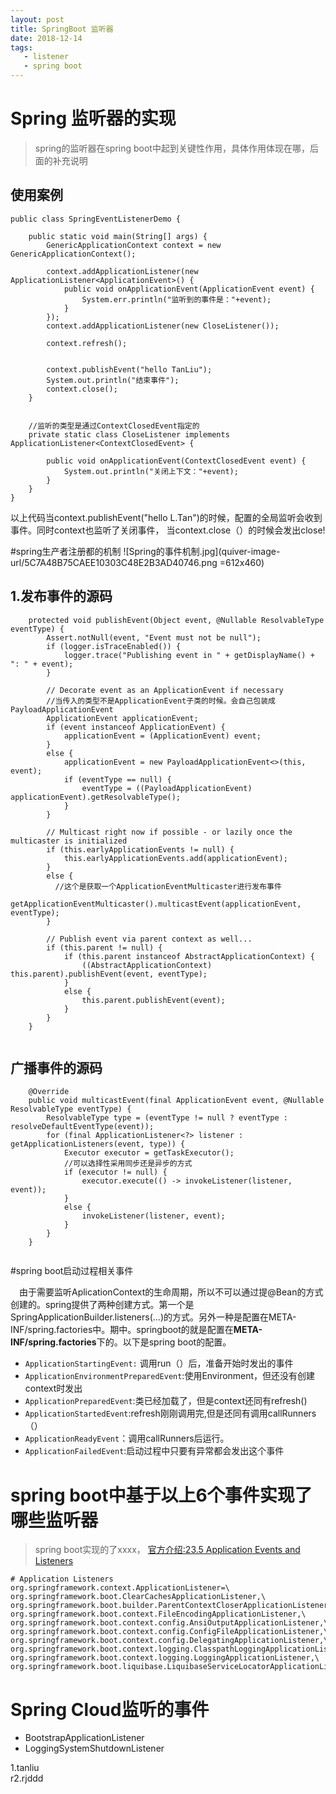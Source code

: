 ```yaml
---
layout: post
title: SpringBoot 监听器
date: 2018-12-14
tags:
   - listener
   - spring boot
---
```

# Spring 监听器的实现
> spring的监听器在spring boot中起到关键性作用，具体作用体现在哪，后面的补充说明

## 使用案例

```
public class SpringEventListenerDemo {

    public static void main(String[] args) {
        GenericApplicationContext context = new GenericApplicationContext();
        
        context.addApplicationListener(new ApplicationListener<ApplicationEvent>() {
            public void onApplicationEvent(ApplicationEvent event) {
                System.err.println("监听到的事件是："+event);
            }
        });
        context.addApplicationListener(new CloseListener());

        context.refresh();


        context.publishEvent("hello TanLiu");
        System.out.println("结束事件");
        context.close();
    }


    //监听的类型是通过ContextClosedEvent指定的
    private static class CloseListener implements ApplicationListener<ContextClosedEvent> {

        public void onApplicationEvent(ContextClosedEvent event) {
            System.out.println("关闭上下文："+event);
        }
    }
}

```
以上代码当context.publishEvent("hello L.Tan")的时候，配置的全局监听会收到事件。同时context也监听了关闭事件， 当context.close（）的时候会发出close!


#spring生产者注册都的机制
![Spring的事件机制.jpg](quiver-image-url/5C7A48B75CAEE10303C48E2B3AD40746.png =612x460)
## 1.发布事件的源码
```
	protected void publishEvent(Object event, @Nullable ResolvableType eventType) {
		Assert.notNull(event, "Event must not be null");
		if (logger.isTraceEnabled()) {
			logger.trace("Publishing event in " + getDisplayName() + ": " + event);
		}

		// Decorate event as an ApplicationEvent if necessary
		//当传入的类型不是ApplicationEvent子类的时候。会自己包装成PayloadApplicationEvent
		ApplicationEvent applicationEvent;
		if (event instanceof ApplicationEvent) {
			applicationEvent = (ApplicationEvent) event;
		}
		else {
			applicationEvent = new PayloadApplicationEvent<>(this, event);
			if (eventType == null) {
				eventType = ((PayloadApplicationEvent) applicationEvent).getResolvableType();
			}
		}

		// Multicast right now if possible - or lazily once the multicaster is initialized
		if (this.earlyApplicationEvents != null) {
			this.earlyApplicationEvents.add(applicationEvent);
		}
		else {
		  //这个是获取一个ApplicationEventMulticaster进行发布事件
			getApplicationEventMulticaster().multicastEvent(applicationEvent, eventType);
		}

		// Publish event via parent context as well...
		if (this.parent != null) {
			if (this.parent instanceof AbstractApplicationContext) {
				((AbstractApplicationContext) this.parent).publishEvent(event, eventType);
			}
			else {
				this.parent.publishEvent(event);
			}
		}
	}


```
## 广播事件的源码

```
	@Override
	public void multicastEvent(final ApplicationEvent event, @Nullable ResolvableType eventType) {
		ResolvableType type = (eventType != null ? eventType : resolveDefaultEventType(event));
		for (final ApplicationListener<?> listener : getApplicationListeners(event, type)) {
			Executor executor = getTaskExecutor();
			//可以选择性采用同步还是异步的方式
			if (executor != null) {
				executor.execute(() -> invokeListener(listener, event));
			}
			else {
				invokeListener(listener, event);
			}
		}
	}


```
#spring boot启动过程相关事件

&emsp;由于需要监听AplicationContext的生命周期，所以不可以通过提@Bean的方式创建的。spring提供了两种创建方式。第一个是SpringApplicationBuilder.listeners(…​)的方式。另外一种是配置在META-INF/spring.factories中。期中。springboot的就是配置在**META-INF/spring.factories**下的。以下是spring boot的配置。



- `ApplicationStartingEvent:` 调用run（）后，准备开始时发出的事件
- `ApplicationEnvironmentPreparedEvent`:使用Environment，但还没有创建context时发出
- `ApplicationPreparedEvent`:类已经加载了，但是context还同有refresh()
- `ApplicationStartedEvent`:refresh刚刚调用完,但是还同有调用callRunners（）
- `ApplicationReadyEvent`：调用callRunners后运行。
- `ApplicationFailedEvent`:启动过程中只要有异常都会发出这个事件


# spring boot中基于以上6个事件实现了哪些监听器
> spring boot实现的了xxxx， [官方介绍:23.5 Application Events and Listeners](https://docs.spring.io/spring-boot/docs/2.1.1.RELEASE/reference/htmlsingle/#boot-features-application-events-and-listeners)


```
# Application Listeners
org.springframework.context.ApplicationListener=\ 
org.springframework.boot.ClearCachesApplicationListener,\
org.springframework.boot.builder.ParentContextCloserApplicationListener,\
org.springframework.boot.context.FileEncodingApplicationListener,\
org.springframework.boot.context.config.AnsiOutputApplicationListener,\
org.springframework.boot.context.config.ConfigFileApplicationListener,\
org.springframework.boot.context.config.DelegatingApplicationListener,\
org.springframework.boot.context.logging.ClasspathLoggingApplicationListener,\
org.springframework.boot.context.logging.LoggingApplicationListener,\
org.springframework.boot.liquibase.LiquibaseServiceLocatorApplicationListener
```


# Spring Cloud监听的事件

 - BootstrapApplicationListener
 - LoggingSystemShutdownListener
 
 

<p>1.tanliu<br>
r2.rjddd</p>

